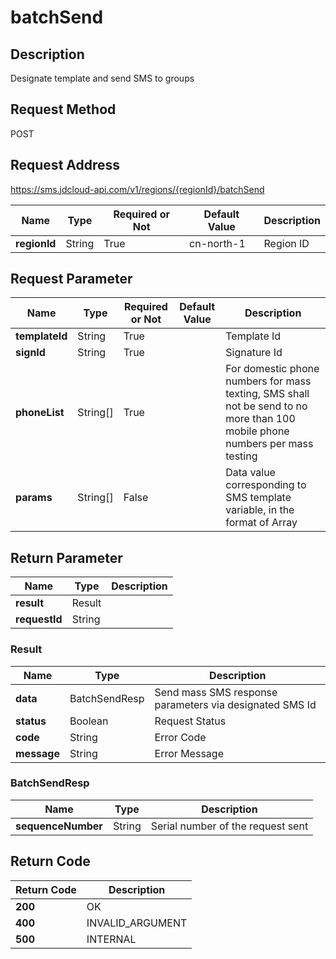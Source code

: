 # batchSend


## Description
Designate template and send SMS to groups

## Request Method
POST

## Request Address
https://sms.jdcloud-api.com/v1/regions/{regionId}/batchSend

|Name|Type|Required or Not|Default Value|Description|
|---|---|---|---|---|
|**regionId**|String|True|cn-north-1|Region ID|

## Request Parameter
|Name|Type|Required or Not|Default Value|Description|
|---|---|---|---|---|
|**templateId**|String|True| |Template Id|
|**signId**|String|True| |Signature Id|
|**phoneList**|String[]|True| |For domestic phone numbers for mass texting, SMS shall not be send to no more than 100 mobile phone numbers per mass testing|
|**params**|String[]|False| |Data value corresponding to SMS template variable, in the format of Array|


## Return Parameter
|Name|Type|Description|
|---|---|---|
|**result**|Result| |
|**requestId**|String| |

### Result
|Name|Type|Description|
|---|---|---|
|**data**|BatchSendResp|Send mass SMS response parameters via designated SMS Id|
|**status**|Boolean|Request Status|
|**code**|String|Error Code|
|**message**|String|Error Message|
### BatchSendResp
|Name|Type|Description|
|---|---|---|
|**sequenceNumber**|String|Serial number of the request sent|

## Return Code
|Return Code|Description|
|---|---|
|**200**|OK|
|**400**|INVALID_ARGUMENT|
|**500**|INTERNAL|
